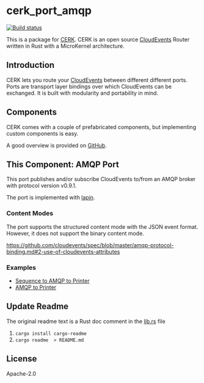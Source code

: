 # cerk_port_amqp

[![Build status](https://badge.buildkite.com/4494e29d5f2c47e3fe998af46dff78a447800a76a68024e392.svg?branch=master)](https://buildkite.com/ce-rust/cerk)


This is a package for [CERK](https://github.com/ce-rust/cerk).
CERK is an open source [CloudEvents](https://github.com/cloudevents/spec) Router written in Rust with a MicroKernel architecture.

## Introduction

CERK lets you route your [CloudEvents](https://github.com/cloudevents/spec) between different different ports.
Ports are transport layer bindings over which CloudEvents can be exchanged.
It is built with modularity and portability in mind.

## Components

CERK comes with a couple of prefabricated components, but implementing custom components is easy.

A good overview is provided on [GitHub](https://github.com/ce-rust/cerk/).

## This Component: AMQP Port

This port publishes and/or subscribe CloudEvents to/from an AMQP broker with protocol version v0.9.1.

The port is implemented with [lapin](https://github.com/CleverCloud/lapin).

### Content Modes

The port supports the structured content mode with the JSON event format.
However, it does not support the binary content mode.

<https://github.com/cloudevents/spec/blob/master/amqp-protocol-binding.md#2-use-of-cloudevents-attributes>

### Examples

 * [Sequence to AMQP to Printer](https://github.com/ce-rust/cerk/tree/master/examples/examples/src/sequence_to_amqp_to_printer/)
 * [AMQP to Printer](https://github.com/ce-rust/cerk/tree/master/examples/examples/src/amqp_to_printer/)


## Update Readme

The original readme text is a Rust doc comment in the [lib.rs](./src/lib.rs) file

1. `cargo install cargo-readme`
2. `cargo readme  > README.md`

## License

Apache-2.0
